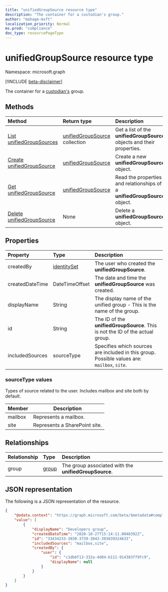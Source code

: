 ```yaml
---
title: "unifiedGroupSource resource type"
description: "The container for a custodian's group."
author: "mahage-msft"
localization_priority: Normal
ms.prod: "compliance"
doc_type: resourcePageType
---
```


# unifiedGroupSource resource type

Namespace: microsoft.graph

[!INCLUDE [beta-disclaimer](../../includes/beta-disclaimer.md)]

The container for a [custodian's](custodian.md) group.

## Methods

|Method|Return type|Description|
|:---|:---|:---|
|[List unifiedGroupSources](../api/custodian-list-unifiedgroupsources.md)|[unifiedGroupSource](../resources/unifiedgroupsource.md) collection|Get a list of the **unifiedGroupSource** objects and their properties.|
|[Create unifiedGroupSource](../api/unifiedgroupsource-create.md)|[unifiedGroupSource](../resources/unifiedgroupsource.md)|Create a new **unifiedGroupSource** object.|
|[Get unifiedGroupSource](../api/unifiedgroupsource-get.md)|[unifiedGroupSource](../resources/unifiedgroupsource.md)|Read the properties and relationships of a **unifiedGroupSource** object.|
|[Delete unifiedGroupSource](../api/unifiedgroupsource-delete.md)|None|Delete a **unifiedGroupSource** object.|

## Properties

|Property|Type|Description|
|:---|:---|:---|
|createdBy|[identitySet](../resources/identityset.md)|The user who created the **unifiedGroupSource**.|
|createdDateTime|DateTimeOffset|The date and time the **unifiedGroupSource** was created.|
|displayName|String|The display name of the unified group - This is the name of the group.|
|id|String|The ID of the **unifiedGroupSource**. This is not the ID of the actual group.|
|includedSources|sourceType|Specifies which sources are included in this group. Possible values are: `mailbox`, `site`.|

### sourceType values

Types of source related to the user. Includes mailbox and site both by default.

|Member|Description|
|:----|-----------|
|mailbox|Represents a mailbox.|
|site|Represents a SharePoint site.|

## Relationships

|Relationship|Type|Description|
|:---|:---|:---|
|group|[group](../resources/group.md)|The group associated with the **unifiedGroupSource**.|

## JSON representation

The following is a JSON representation of the resource.
<!-- {
  "blockType": "resource",
  "keyProperty": "id",
  "@odata.type": "microsoft.graph.unifiedGroupSource",
  "baseType": "microsoft.graph.dataSource",
  "openType": false
}
-->

``` json
{
    "@odata.context": "https://graph.microsoft.com/beta/$metadata#compliance/ediscovery/cases('4c8f8f70-7785-4bd4-b296-c98376a2c5e1')/custodians('2192ca408ea2410eba3bec8ae873be6b')/unifiedGroupSources",
    "value": [
        {
            "displayName": "Developers group",
            "createdDateTime": "2020-10-27T15:14:11.0048392Z",
            "id": "33434233-3030-3739-3043-393039324633",
            "includedSources": "mailbox,site",
            "createdBy": {
                "user": {
                    "id": "c1db6f13-332a-4d84-b111-914383ff9fc9",
                    "displayName": null
                }
            }
        }
    ]
}
```
